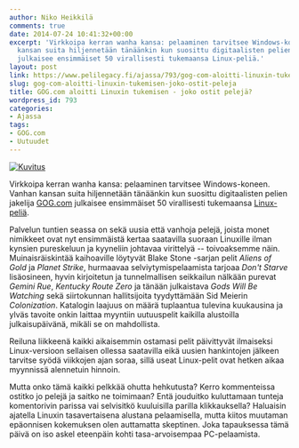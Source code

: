 ```yaml
---
author: Niko Heikkilä
comments: true
date: 2014-07-24 10:41:32+00:00
excerpt: 'Virkkoipa kerran wanha kansa: pelaaminen tarvitsee Windows-koneen. Vanhan
  kansan suita hiljennetään tänäänkin kun suosittu digitaalisten pelien jakelija GOG.com
  julkaisee ensimmäiset 50 virallisesti tukemaansa Linux-peliä.'
layout: post
link: https://www.pelilegacy.fi/ajassa/793/gog-com-aloitti-linuxin-tukemisen-joko-ostit-peleja
slug: gog-com-aloitti-linuxin-tukemisen-joko-ostit-peleja
title: GOG.com aloitti Linuxin tukemisen - joko ostit pelejä?
wordpress_id: 793
categories:
- Ajassa
tags:
- GOG.com
- Uutuudet
---
```




[![Kuvitus](http://www.pelilegacy.fi/wp-content/uploads/2014/07/gog_linux.png)](http://www.pelilegacy.fi/wp-content/uploads/2014/07/gog_linux.png)

Virkkoipa kerran wanha kansa: pelaaminen tarvitsee Windows-koneen. Vanhan kansan suita hiljennetään tänäänkin kun suosittu digitaalisten pelien jakelija [GOG.com](http://www.gog.com) julkaisee ensimmäiset 50 virallisesti tukemaansa [Linux-peliä](http://www.gog.com/news/gogcom_now_supports_linux).

Palvelun tuntien seassa on sekä uusia että vanhoja pelejä, joista monet nimikkeet ovat nyt ensimmäistä kertaa saatavilla suoraan Linuxille ilman kynsien pureskeluun ja kyyneliin johtavaa virittelyä -- toivoaksemme näin. Muinaisräiskintää kaihoaville löytyvät Blake Stone -sarjan pelit _Aliens of Gold_ ja _Planet Strike_, hurmaavaa selviytymispelaamista tarjoaa _Don't Starve_ lisäosineen, hyvin kirjoitetun ja tunnelmallisen seikkailun nälkään purevat _Gemini Rue_, _Kentucky Route Zero_ ja tänään julkaistava _Gods Will Be Watching_ sekä siirtokunnan hallitsijoita tyydyttämään Sid Meierin _Colonization_. Katalogin laajuus on määrä tuplaantua tulevina kuukausina ja ylväs tavoite onkin laittaa myyntiin uutuuspelit kaikilla alustoilla julkaisupäivänä, mikäli se on mahdollista.

Reiluna liikkeenä kaikki aikaisemmin ostamasi pelit päivittyvät ilmaiseksi Linux-versioon sellaisen ollessa saatavilla eikä uusien hankintojen jälkeen tarvitse syödä viikkojen ajan soraa, sillä useat Linux-pelit ovat hetken aikaa myynnissä alennetuin hinnoin.

Mutta onko tämä kaikki pelkkää ohutta hehkutusta? Kerro kommenteissa ostitko jo pelejä ja saitko ne toimimaan? Entä jouduitko kuluttamaan tunteja komentorivin parissa vai selvisitkö kuuluisilla parilla klikkauksella? Haluaisin ajatella Linuxin tasavertaisena alustana pelaamisella, mutta kiitos muutaman epäonnisen kokemuksen olen auttamatta skeptinen. Joka tapauksessa tämä päivä on iso askel eteenpäin kohti tasa-arvoisempaa PC-pelaamista.
